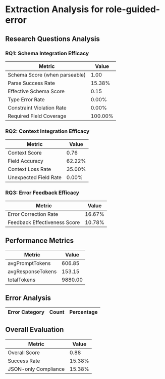 # Extraction Analysis for role-guided-error

## Research Questions Analysis

### RQ1: Schema Integration Efficacy

| Metric | Value |
|--------|-------|
| Schema Score (when parseable) | 1.00 |
| Parse Success Rate | 15.38% |
| Effective Schema Score | 0.15 |
| Type Error Rate | 0.00% |
| Constraint Violation Rate | 0.00% |
| Required Field Coverage | 100.00% |

### RQ2: Context Integration Efficacy

| Metric | Value |
|--------|-------|
| Context Score | 0.76 |
| Field Accuracy | 62.22% |
| Context Loss Rate | 35.00% |
| Unexpected Field Rate | 0.00% |

### RQ3: Error Feedback Efficacy

| Metric | Value |
|--------|-------|
| Error Correction Rate | 16.67% |
| Feedback Effectiveness Score | 10.78% |

## Performance Metrics

| Metric | Value |
|--------|-------|
| avgPromptTokens | 606.85 |
| avgResponseTokens | 153.15 |
| totalTokens | 9880.00 |

## Error Analysis

| Error Category | Count | Percentage |
|---------------|-------|------------|

## Overall Evaluation

| Metric | Value |
|--------|-------|
| Overall Score | 0.88 |
| Success Rate | 15.38% |
| JSON-only Compliance | 15.38% |
